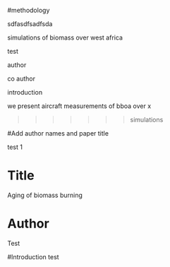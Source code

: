 #methodology

sdfasdfsadfsda


simulations of biomass over west africa

test

author

co author


introduction

we present aircraft measurements of bboa over x
>>>>>>> simulations


#Add author names and paper title

test 1


# Title
Aging of biomass burning

# Author
Test


#Introduction
test
